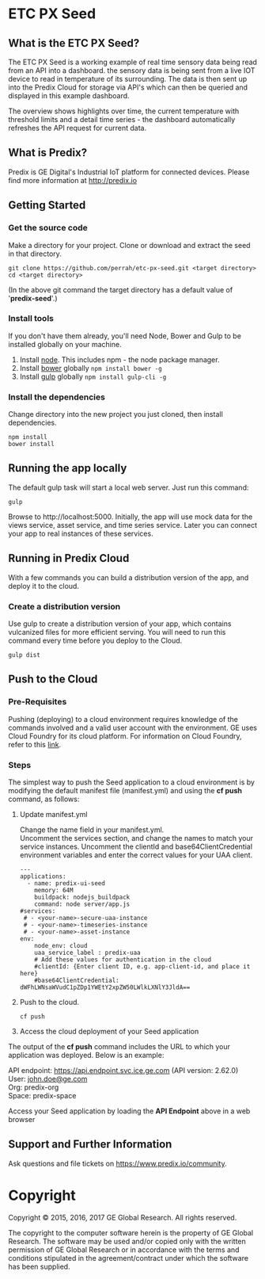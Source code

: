 # ETC PX Seed

## What is the ETC PX Seed?
The ETC PX Seed is a working example of real time sensory data being read from an API into a dashboard. the sensory data is being sent from a live IOT device to read in temperature of its surrounding. The data is then sent up into the Predix Cloud for storage via API's which can then be queried and displayed in this example dashboard.

The overview shows highlights over time, the current temperature with threshold limits and a detail time series - the dashboard automatically refreshes the API request for current data.


## What is Predix?
Predix is GE Digital's Industrial IoT platform for connected devices. Please find more information at http://predix.io

## Getting Started

### Get the source code
Make a directory for your project.  Clone or download and extract the seed in that directory.
```
git clone https://github.com/perrah/etc-px-seed.git <target directory>
cd <target directory>
```
(In the above git command the target directory has a default value of '**predix-seed**'.)

### Install tools
If you don't have them already, you'll need Node, Bower and Gulp to be installed globally on your machine.  

1. Install [node](https://nodejs.org/en/download/).  This includes npm - the node package manager.  
2. Install [bower](https://bower.io/) globally `npm install bower -g`  
3. Install [gulp](http://gulpjs.com/) globally `npm install gulp-cli -g`  

### Install the dependencies
Change directory into the new project you just cloned, then install dependencies.
```
npm install
bower install
```
## Running the app locally
The default gulp task will start a local web server.  Just run this command:
```
gulp
```
Browse to http://localhost:5000.
Initially, the app will use mock data for the views service, asset service, and time series service.
Later you can connect your app to real instances of these services.

## Running in Predix Cloud
With a few commands you can build a distribution version of the app, and deploy it to the cloud.

### Create a distribution version
Use gulp to create a distribution version of your app, which contains vulcanized files for more efficient serving.
You will need to run this command every time before you deploy to the Cloud.
```
gulp dist
```


## Push to the Cloud

### Pre-Requisites
Pushing (deploying) to a cloud environment requires knowledge of the commands involved and a valid user account with the environment.  GE uses Cloud Foundry for its cloud platform.  For information on Cloud Foundry, refer to this [link](http://docs.cloudfoundry.org/cf-cli/index.html).

### Steps
The simplest way to push the Seed application to a cloud environment is by modifying the default manifest file (manifest.yml) and using the **cf push** command, as follows:

1. Update manifest.yml

	Change the name field in your manifest.yml.  
	Uncomment the services section, and change the names to match your service instances.
	Uncomment the clientId and base64ClientCredential environment variables and enter the correct values for your UAA client.
	```
	---
	applications:
	  - name: predix-ui-seed
	    memory: 64M
	    buildpack: nodejs_buildpack
	    command: node server/app.js
	#services:
	 # - <your-name>-secure-uaa-instance
	 # - <your-name>-timeseries-instance
	 # - <your-name>-asset-instance
	env:
	    node_env: cloud
	    uaa_service_label : predix-uaa
	    # Add these values for authentication in the cloud
	    #clientId: {Enter client ID, e.g. app-client-id, and place it here}
	    #base64ClientCredential: dWFhLWNsaWVudC1pZDp1YWEtY2xpZW50LWlkLXNlY3JldA==
	```

2. Push to the cloud.

	```
	cf push
	```

3. Access the cloud deployment of your Seed application

  The output of the **cf push** command includes the URL to which your application was deployed.  Below is an example:

  API endpoint:   https://api.endpoint.svc.ice.ge.com (API version: 2.62.0)   
  User:           john.doe@ge.com   
  Org:            predix-org   
  Space:          predix-space   

  Access your Seed application by loading the **API Endpoint** above in a web browser

## Support and Further Information

Ask questions and file tickets on <a href="https://www.predix.io/community" target="_blank">https://www.predix.io/community</a>.

# Copyright
Copyright &copy; 2015, 2016, 2017 GE Global Research. All rights reserved.

The copyright to the computer software herein is the property of
GE Global Research. The software may be used and/or copied only
with the written permission of GE Global Research or in accordance
with the terms and conditions stipulated in the agreement/contract
under which the software has been supplied.
